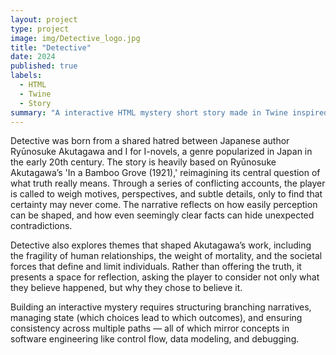 ```yaml
---
layout: project
type: project
image: img/Detective_logo.jpg
title: "Detective"
date: 2024
published: true
labels:
  - HTML
  - Twine
  - Story
summary: "A interactive HTML mystery short story made in Twine inspired from Ryūnosuke Akutagawa’s 'In a Bamboo Grove (1921)'."
---
```


Detective was born from a shared hatred between Japanese author Ryūnosuke Akutagawa and I for I-novels, a genre popularized in Japan in the early 20th century. The story is heavily based on Ryūnosuke Akutagawa’s 'In a Bamboo Grove (1921),' reimagining its central question of what truth really means. Through a series of conflicting accounts, the player is called to weigh motives, perspectives, and subtle details, only to find that certainty may never come. The narrative reflects on how easily perception can be shaped, and how even seemingly clear facts can hide unexpected contradictions.

Detective also explores themes that shaped Akutagawa’s work, including the fragility of human relationships, the weight of mortality, and the societal forces that define and limit individuals. Rather than offering the truth, it presents a space for reflection, asking the player to consider not only what they believe happened, but why they chose to believe it.

Building an interactive mystery requires structuring branching narratives, managing state (which choices lead to which outcomes), and ensuring consistency across multiple paths — all of which mirror concepts in software engineering like control flow, data modeling, and debugging.
